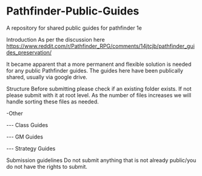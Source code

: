 # Pathfinder-Public-Guides
A repository for shared public guides for pathfinder 1e

Introduction
As per the discussion here https://www.reddit.com/r/Pathfinder_RPG/comments/14jtcjb/pathfinder_guides_preservation/

It became apparent that a more permanent and flexible solution is needed for any public Pathfinder guides. The guides here have been publically shared, usually via google drive.

Structure
Before submitting please check if an existing folder exists. If not please submit with it at root level. As the number of files increases we will handle sorting these files as needed.

-Other

--- Class Guides

--- GM Guides

--- Strategy Guides

Submission guidelines
Do not submit anything that is not already public/you do not have the rights to submit.